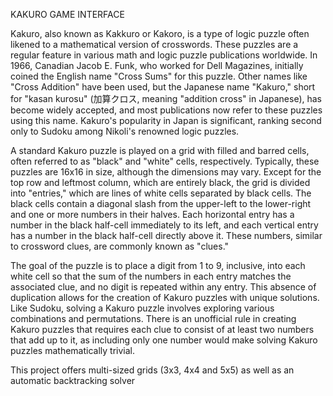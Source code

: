 KAKURO GAME INTERFACE

Kakuro, also known as Kakkuro or Kakoro, is a type of logic puzzle often likened to a mathematical version of crosswords. These puzzles are a regular feature in various math and logic puzzle publications worldwide. In 1966, Canadian Jacob E. Funk, who worked for Dell Magazines, initially coined the English name "Cross Sums" for this puzzle. Other names like "Cross Addition" have been used, but the Japanese name "Kakuro," short for "kasan kurosu" (加算クロス, meaning "addition cross" in Japanese), has become widely accepted, and most publications now refer to these puzzles using this name. Kakuro's popularity in Japan is significant, ranking second only to Sudoku among Nikoli's renowned logic puzzles.

A standard Kakuro puzzle is played on a grid with filled and barred cells, often referred to as "black" and "white" cells, respectively. Typically, these puzzles are 16x16 in size, although the dimensions may vary. Except for the top row and leftmost column, which are entirely black, the grid is divided into "entries," which are lines of white cells separated by black cells. The black cells contain a diagonal slash from the upper-left to the lower-right and one or more numbers in their halves. Each horizontal entry has a number in the black half-cell immediately to its left, and each vertical entry has a number in the black half-cell directly above it. These numbers, similar to crossword clues, are commonly known as "clues."

The goal of the puzzle is to place a digit from 1 to 9, inclusive, into each white cell so that the sum of the numbers in each entry matches the associated clue, and no digit is repeated within any entry. This absence of duplication allows for the creation of Kakuro puzzles with unique solutions. Like Sudoku, solving a Kakuro puzzle involves exploring various combinations and permutations. There is an unofficial rule in creating Kakuro puzzles that requires each clue to consist of at least two numbers that add up to it, as including only one number would make solving Kakuro puzzles mathematically trivial.

This project offers multi-sized grids (3x3, 4x4 and 5x5) as well as an automatic backtracking solver

